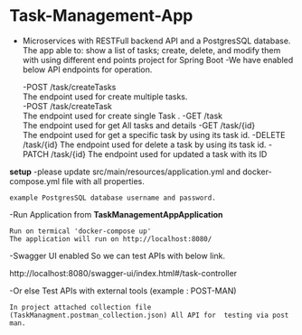 # Task-Management-App

- Microservices with RESTFull backend API and a PostgresSQL database. The app able to: show a list of tasks; create,
  delete, and modify them with using different end points project for Spring Boot
  -We have enabled below API endpoints for operation.

    -POST /task/createTasks  
        The endpoint used for create multiple tasks.  
  -POST /task/createTask  
  The endpoint used for create single Task .
  -GET /task  
  The endpoint used for get All tasks and details
  -GET /task/{id}   
  The endpoint used for get a specific task by using its task id.
  -DELETE /task/{id}
  The endpoint used for delete a task by using its task id.
  -PATCH /task/{id}
  The endpoint used for updated a task with its ID

**setup**
-please update src/main/resources/application.yml and docker-compose.yml file with all properties.

    example PostgresSQL database username and password. 

-Run Application from  **TaskManagementAppApplication**

    Run on termical 'docker-compose up'
    The application will run on http://localhost:8080/

-Swagger UI enabled So we can test APIs with below link.

http://localhost:8080/swagger-ui/index.html#/task-controller

-Or else Test APIs with external tools (example : POST-MAN)

    In project attached collection file (TaskManagment.postman_collection.json) All API for  testing via post man. 


   

